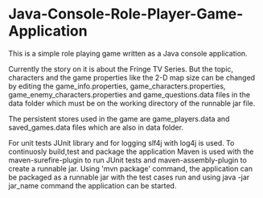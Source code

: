 # Java-Console-Role-Player-Game-Application

This is a simple role playing game written as a Java console application.

Currently the story on it is about the Fringe TV Series. But the topic, characters and the game properties like the 2-D map size can be changed by editing the game_info.properties, game_characters.properties, game_enemy_characters.properties and game_questions.data files in the data folder which must be on the working directory of the runnable jar file.

The persistent stores used in the game are game_players.data and saved_games.data files which are also in data folder.

For unit tests JUnit library and for logging slf4j with log4j is used. To continuosly build,test and package the application Maven is used with the maven-surefire-plugin to run JUnit tests and maven-assembly-plugin to create a runnable jar. Using 'mvn package' command, the application can be packaged as a runnable jar with the test cases run and using java -jar jar_name command the application can be started.
